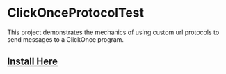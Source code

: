 ﻿# ClickOnceProtocolTest
This project demonstrates the mechanics of using custom url protocols to send messages to a ClickOnce program.

## [Install Here](https://raw.githubusercontent.com/kylewill0725/ClickOnceProtocolTest/master/ClickOnceProtocolTest/releases/setup.exe)